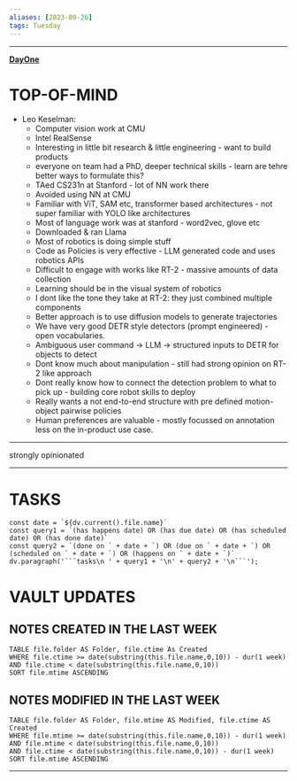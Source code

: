 ```yaml
---
aliases: [2023-09-26]
tags: Tuesday
---
```


---

**[DayOne](dayone://open?date=2023-09-26)**

# TOP-OF-MIND
- Leo Keselman:
	- Computer vision work at CMU
	- Intel RealSense
	- Interesting in little bit research & little engineering - want to build products
	- everyone on team had a PhD, deeper technical skills - learn are tehre better ways to formulate this?
	- TAed CS231n at Stanford - lot of NN work there
	- Avoided using NN at CMU
	- Familiar with ViT, SAM etc, transformer based architectures - not super familiar with YOLO like architectures
	- Most of language work was at stanford - word2vec, glove etc
	- Downloaded & ran Llama 
	- Most of robotics is doing simple stuff
	- Code as Policies is very effective - LLM generated code and uses robotics APIs
	- Difficult to engage with works like RT-2 - massive amounts of data collection
	- Learning should be in the visual system of robotics
	- I dont like the tone they take at RT-2: they just combined multiple components
	- Better approach is to use diffusion models to generate trajectories
	- We have very good DETR style detectors (prompt engineered) - open vocabularies.
	- Ambiguous user command -> LLM -> structured inputs to DETR for objects to detect
	- Dont know much about manipulation - still had strong opinion on RT-2 like approach
	- Dont really know how to connect the detection problem to what to pick up - building core robot skills to deploy
	- Really wants a not end-to-end structure with pre defined motion-object pairwise policies
	- Human preferences are valuable - mostly focussed on annotation less on the in-product use case.

---
strongly opinionated

---
# TASKS
```dataviewjs
const date = `${dv.current().file.name}`
const query1 = `(has happens date) OR (has due date) OR (has scheduled date) OR (has done date)`
const query2 = `(done on ` + date + `) OR (due on ` + date + `) OR (scheduled on ` + date + `) OR (happens on ` + date + `)`
dv.paragraph('```tasks\n ' + query1 + '\n' + query2 + '\n```');
```
# VAULT UPDATES
## NOTES CREATED IN THE LAST WEEK
``` dataview
TABLE file.folder AS Folder, file.ctime As Created
WHERE file.ctime >= date(substring(this.file.name,0,10)) - dur(1 week) AND file.ctime < date(substring(this.file.name,0,10))
SORT file.mtime ASCENDING
```

## NOTES MODIFIED IN THE LAST WEEK
``` dataview
TABLE file.folder AS Folder, file.mtime AS Modified, file.ctime AS Created
WHERE file.mtime >= date(substring(this.file.name,0,10)) - dur(1 week)
AND file.mtime < date(substring(this.file.name,0,10))
AND file.ctime < date(substring(this.file.name,0,10)) - dur(1 week)
SORT file.mtime ASCENDING
```
---
